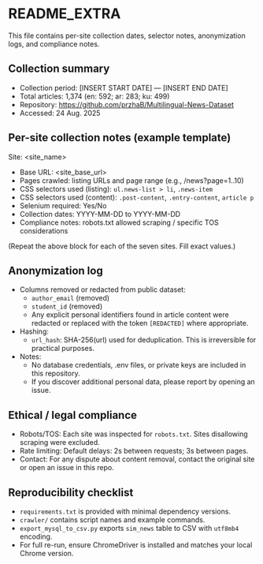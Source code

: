 # README_EXTRA

This file contains per-site collection dates, selector notes, anonymization logs, and compliance notes.

## Collection summary

- Collection period: [INSERT START DATE] — [INSERT END DATE]
- Total articles: 1,374 (en: 592; ar: 283; ku: 499)
- Repository: https://github.com/przhaB/Multilingual-News-Dataset
- Accessed: 24 Aug. 2025

## Per-site collection notes (example template)

Site: <site_name>
- Base URL: <site_base_url>
- Pages crawled: listing URLs and page range (e.g., /news?page=1..10)
- CSS selectors used (listing): `ul.news-list > li`, `.news-item`
- CSS selectors used (content): `.post-content`, `.entry-content`, `article p`
- Selenium required: Yes/No
- Collection dates: YYYY-MM-DD to YYYY-MM-DD
- Compliance notes: robots.txt allowed scraping / specific TOS considerations

(Repeat the above block for each of the seven sites. Fill exact values.)

## Anonymization log

- Columns removed or redacted from public dataset:
  - `author_email` (removed)
  - `student_id` (removed)
  - Any explicit personal identifiers found in article content were redacted or replaced with the token `[REDACTED]` where appropriate.
- Hashing:
  - `url_hash`: SHA-256(url) used for deduplication. This is irreversible for practical purposes.
- Notes:
  - No database credentials, .env files, or private keys are included in this repository.
  - If you discover additional personal data, please report by opening an issue.

## Ethical / legal compliance

- Robots/TOS: Each site was inspected for `robots.txt`. Sites disallowing scraping were excluded.
- Rate limiting: Default delays: 2s between requests; 3s between pages.
- Contact: For any dispute about content removal, contact the original site or open an issue in this repo.

## Reproducibility checklist

- `requirements.txt` is provided with minimal dependency versions.
- `crawler/` contains script names and example commands.
- `export_mysql_to_csv.py` exports `sim_news` table to CSV with `utf8mb4` encoding.
- For full re-run, ensure ChromeDriver is installed and matches your local Chrome version.
